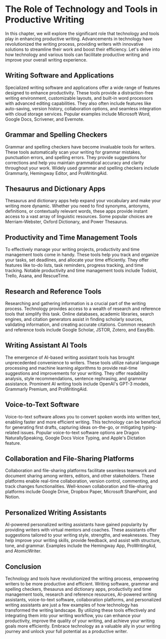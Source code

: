 # The Role of Technology and Tools in Productive Writing

In this chapter, we will explore the significant role that technology and tools play in enhancing productive writing. Advancements in technology have revolutionized the writing process, providing writers with innovative solutions to streamline their work and boost their efficiency. Let's delve into how technology and various tools can facilitate productive writing and improve your overall writing experience.

## Writing Software and Applications

Specialized writing software and applications offer a wide range of features designed to enhance productivity. These tools provide a distraction-free writing environment, customizable layouts, and built-in word processors with advanced editing capabilities. They also often include features like auto-saving, version history, collaboration options, and seamless integration with cloud storage services. Popular examples include Microsoft Word, Google Docs, Scrivener, and Evernote.

## Grammar and Spelling Checkers

Grammar and spelling checkers have become invaluable tools for writers. These tools automatically scan your writing for grammar mistakes, punctuation errors, and spelling errors. They provide suggestions for corrections and help you maintain grammatical accuracy and clarity throughout your work. Widely used grammar and spelling checkers include Grammarly, Hemingway Editor, and ProWritingAid.

## Thesaurus and Dictionary Apps

Thesaurus and dictionary apps help expand your vocabulary and make your writing more dynamic. Whether you need to find synonyms, antonyms, definitions, or contextually relevant words, these apps provide instant access to a vast array of linguistic resources. Some popular choices are Merriam-Webster, Oxford Dictionary, and Power Thesaurus.

## Productivity and Time Management Tools

To effectively manage your writing projects, productivity and time management tools come in handy. These tools help you track and organize your tasks, set deadlines, and allocate your time efficiently. They offer features like to-do lists, task reminders, progress tracking, and time tracking. Notable productivity and time management tools include Todoist, Trello, Asana, and RescueTime.

## Research and Reference Tools

Researching and gathering information is a crucial part of the writing process. Technology provides access to a wealth of research and reference tools that simplify this task. Online databases, academic libraries, search engines, and citation generators assist in finding scholarly sources, validating information, and creating accurate citations. Common research and reference tools include Google Scholar, JSTOR, Zotero, and EasyBib.

## Writing Assistant AI Tools

The emergence of AI-based writing assistant tools has brought unprecedented convenience to writers. These tools utilize natural language processing and machine learning algorithms to provide real-time suggestions and improvements for your writing. They offer readability analysis, style recommendations, sentence rephrasing, and grammar assistance. Prominent AI writing tools include OpenAI's GPT-3 models, Grammarly Premium, and ProWritingAid.

## Voice-to-Text Software

Voice-to-text software allows you to convert spoken words into written text, enabling faster and more efficient writing. This technology can be beneficial for generating first drafts, capturing ideas on-the-go, or mitigating typing-related issues. Popular voice-to-text software options are Dragon NaturallySpeaking, Google Docs Voice Typing, and Apple's Dictation feature.

## Collaboration and File-Sharing Platforms

Collaboration and file-sharing platforms facilitate seamless teamwork and document sharing among writers, editors, and other stakeholders. These platforms enable real-time collaboration, version control, commenting, and track changes functionalities. Well-known collaboration and file-sharing platforms include Google Drive, Dropbox Paper, Microsoft SharePoint, and Notion.

## Personalized Writing Assistants

AI-powered personalized writing assistants have gained popularity by providing writers with virtual mentors and coaches. These assistants offer suggestions tailored to your writing style, strengths, and weaknesses. They help improve your writing skills, provide feedback, and assist with structure, tone, and grammar. Examples include the Hemingway App, ProWritingAid, and AtomicWriter.

## Conclusion

Technology and tools have revolutionized the writing process, empowering writers to be more productive and efficient. Writing software, grammar and spelling checkers, thesaurus and dictionary apps, productivity and time management tools, research and reference resources, AI-powered writing assistants, voice-to-text software, collaboration platforms, and personalized writing assistants are just a few examples of how technology has transformed the writing landscape. By utilizing these tools effectively and integrating them into your writing workflow, you can enhance your productivity, improve the quality of your writing, and achieve your writing goals more efficiently. Embrace technology as a valuable ally in your writing journey and unlock your full potential as a productive writer.

